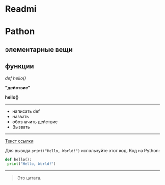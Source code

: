 # Readmi
# Pathon
## элементарные вещи
функции
---
*def*
_hello()_

**"действие"**

__hello()__

---
- написать def
- назвать
- обозначить действие
- Вызвать
---
[Текст ссылки](https://docs.python.org/3/tutorial/controlflow.html)

Для вывода `print("Hello, World!")` используйте этот код.
Код на Python:
```py
def hello():
 print("Hello, World!")
```
---
> Это цитата.
